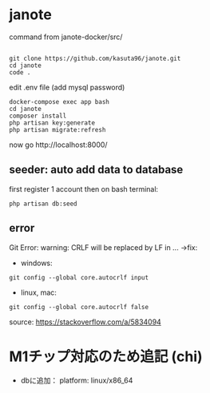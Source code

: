 # janote

command from janote-docker/src/
```

git clone https://github.com/kasuta96/janote.git
cd janote
code .
```
edit .env file (add mysql password)

```
docker-compose exec app bash
cd janote
composer install
php artisan key:generate
php artisan migrate:refresh
```
now go http://localhost:8000/

## seeder: auto add data to database
first register 1 account
then on bash terminal:
```
php artisan db:seed
```

## error
Git Error: warning: CRLF will be replaced by LF in ...
->fix:
- windows:
```
git config --global core.autocrlf input
```
- linux, mac:
```
git config --global core.autocrlf false
```
source: https://stackoverflow.com/a/5834094

   # M1チップ対応のため追記 (chi)
- dbに追加：
platform: linux/x86_64 
